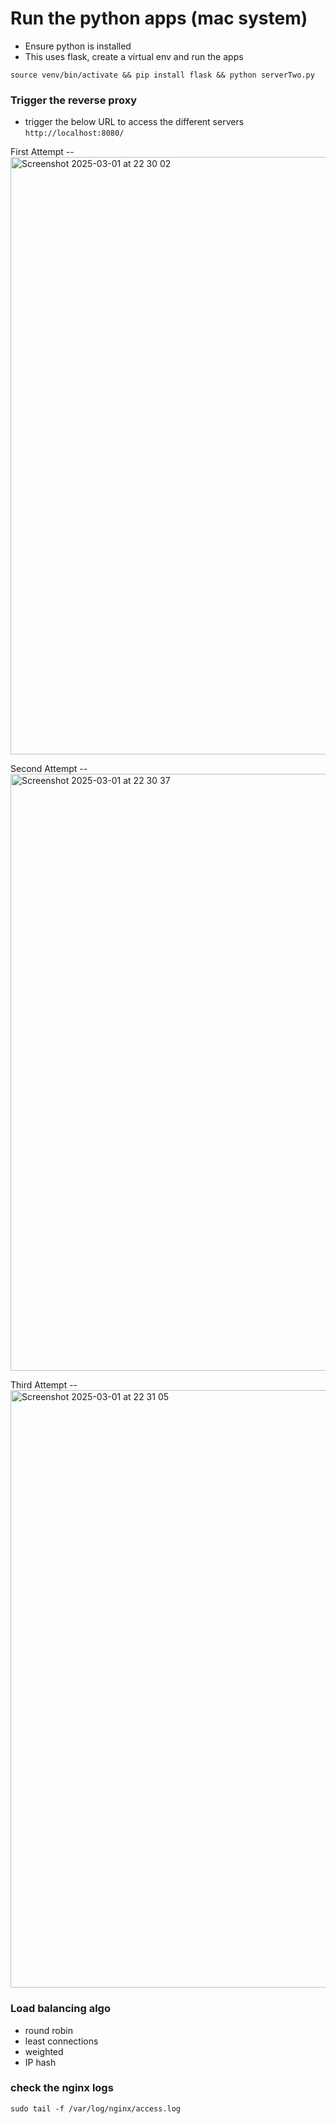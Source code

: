 # Run the python apps (mac system)

- Ensure python is installed 
- This uses flask, create a virtual env and run the apps

`source venv/bin/activate && pip install flask && python serverTwo.py`

### Trigger the reverse proxy 

- trigger the below URL to access the different servers
`http://localhost:8080/`

First Attempt -- 
<img width="956" alt="Screenshot 2025-03-01 at 22 30 02" src="https://github.com/user-attachments/assets/5b0256fb-6734-4507-96fa-3388024f38c2" />

Second Attempt -- 
<img width="955" alt="Screenshot 2025-03-01 at 22 30 37" src="https://github.com/user-attachments/assets/f2b27314-36ba-432a-829a-5d537cd524db" />

Third Attempt -- 
<img width="956" alt="Screenshot 2025-03-01 at 22 31 05" src="https://github.com/user-attachments/assets/df96477e-0823-465f-9c16-857dd6e1b404" />


### Load balancing algo
- round robin
- least connections
- weighted 
- IP hash

### check the nginx logs
`sudo tail -f /var/log/nginx/access.log`